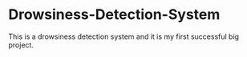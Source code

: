 # Drowsiness-Detection-System
This is a drowsiness detection system and it is my first successful big project.

